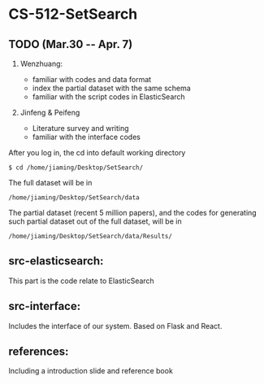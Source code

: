 # CS-512-SetSearch


## TODO (Mar.30 -- Apr. 7) 

1. Wenzhuang:
	* familiar with codes and data format
	* index the partial dataset with the same schema
	* familiar with the script codes in ElasticSearch
	
2. Jinfeng & Peifeng
	* Literature survey and writing
	* familiar with the interface codes



After you log in, the cd into default working directory

```
$ cd /home/jiaming/Desktop/SetSearch/
```

The full dataset will be in 

```
/home/jiaming/Desktop/SetSearch/data
```

The partial dataset (recent 5 million papers), and the codes for generating such partial dataset out of the full dataset, will be in 

```
/home/jiaming/Desktop/SetSearch/data/Results/
```



## src-elasticsearch:

This part is the code relate to ElasticSearch


## src-interface:

Includes the interface of our system. Based on Flask and React.

## references:

Including a introduction slide and reference book













